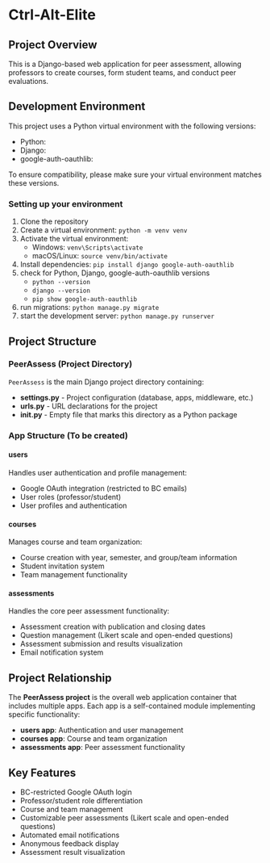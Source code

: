 # Ctrl-Alt-Elite

## Project Overview

This is a Django-based web application for peer assessment, allowing professors to create courses, form student teams, and conduct peer evaluations.

## Development Environment

This project uses a Python virtual environment with the following versions:

- Python: 
- Django: 
- google-auth-oauthlib: 

To ensure compatibility, please make sure your virtual environment matches these versions.

### Setting up your environment

1. Clone the repository
2. Create a virtual environment: `python -m venv venv`
3. Activate the virtual environment:
   - Windows: `venv\Scripts\activate`
   - macOS/Linux: `source venv/bin/activate`
4. Install dependencies: `pip install django google-auth-oauthlib`
5. check for Python, Django, google-auth-oauthlib versions
    - `python --version`
    - `django --version`
    - `pip show google-auth-oauthlib`
6. run migrations: `python manage.py migrate`
7. start the development server: `python manage.py runserver`

  

## Project Structure

### PeerAssess (Project Directory)

`PeerAssess` is the main Django project directory containing:

- **settings.py** - Project configuration (database, apps, middleware, etc.)
- **urls.py** - URL declarations for the project
- **__init__.py** - Empty file that marks this directory as a Python package

### App Structure (To be created)

#### users
Handles user authentication and profile management:
- Google OAuth integration (restricted to BC emails)
- User roles (professor/student)
- User profiles and authentication

#### courses
Manages course and team organization:
- Course creation with year, semester, and group/team information
- Student invitation system
- Team management functionality

#### assessments
Handles the core peer assessment functionality:
- Assessment creation with publication and closing dates
- Question management (Likert scale and open-ended questions)
- Assessment submission and results visualization
- Email notification system

## Project Relationship

The **PeerAssess project** is the overall web application container that includes multiple apps.
Each app is a self-contained module implementing specific functionality:
- **users app**: Authentication and user management
- **courses app**: Course and team organization
- **assessments app**: Peer assessment functionality

## Key Features

- BC-restricted Google OAuth login
- Professor/student role differentiation
- Course and team management
- Customizable peer assessments (Likert scale and open-ended questions)
- Automated email notifications
- Anonymous feedback display
- Assessment result visualization

